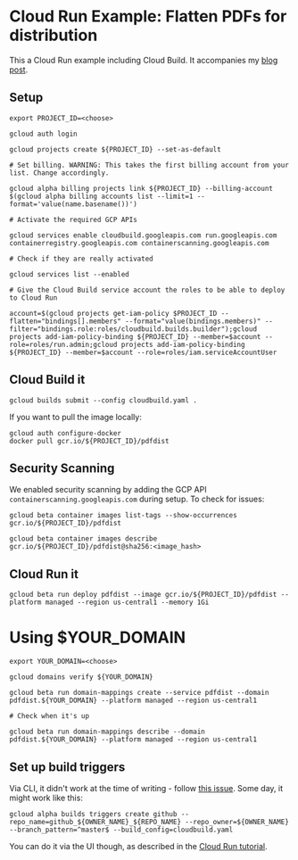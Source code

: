 # Cloud Run Example: Flatten PDFs for distribution

This a Cloud Run example including Cloud Build. It accompanies my [blog post](https://blog.hypescaler.com/003-containers-cloud-run/).

## Setup

```
export PROJECT_ID=<choose>

gcloud auth login

gcloud projects create ${PROJECT_ID} --set-as-default

# Set billing. WARNING: This takes the first billing account from your list. Change accordingly.

gcloud alpha billing projects link ${PROJECT_ID} --billing-account $(gcloud alpha billing accounts list --limit=1 --format='value(name.basename())')

# Activate the required GCP APIs

gcloud services enable cloudbuild.googleapis.com run.googleapis.com containerregistry.googleapis.com containerscanning.googleapis.com

# Check if they are really activated

gcloud services list --enabled

# Give the Cloud Build service account the roles to be able to deploy to Cloud Run

account=$(gcloud projects get-iam-policy $PROJECT_ID --flatten="bindings[].members" --format="value(bindings.members)" --filter="bindings.role:roles/cloudbuild.builds.builder");gcloud projects add-iam-policy-binding ${PROJECT_ID} --member=$account --role=roles/run.admin;gcloud projects add-iam-policy-binding ${PROJECT_ID} --member=$account --role=roles/iam.serviceAccountUser
```

## Cloud Build it

```
gcloud builds submit --config cloudbuild.yaml .
```


If you want to pull the image locally:

```
gcloud auth configure-docker
docker pull gcr.io/${PROJECT_ID}/pdfdist
```

## Security Scanning

We enabled security scanning by adding the GCP API `containerscanning.googleapis.com` during setup. To check for issues:

```
gcloud beta container images list-tags --show-occurrences gcr.io/${PROJECT_ID}/pdfdist

gcloud beta container images describe gcr.io/${PROJECT_ID}/pdfdist@sha256:<image_hash>
```

## Cloud Run it

```
gcloud beta run deploy pdfdist --image gcr.io/${PROJECT_ID}/pdfdist --platform managed --region us-central1 --memory 1Gi
```

# Using $YOUR_DOMAIN

```
export YOUR_DOMAIN=<choose>

gcloud domains verify ${YOUR_DOMAIN}

gcloud beta run domain-mappings create --service pdfdist --domain pdfdist.${YOUR_DOMAIN} --platform managed --region us-central1

# Check when it's up

gcloud beta run domain-mappings describe --domain pdfdist.${YOUR_DOMAIN} --platform managed --region us-central1

```

## Set up build triggers

Via CLI, it didn't work at the time of writing - follow [this issue](https://github.com/GoogleCloudPlatform/cloud-builders/issues/99). Some day, it might work like this:

```
gcloud alpha builds triggers create github --repo_name=github_${OWNER_NAME}_${REPO_NAME} --repo_owner=${OWNER_NAME} --branch_pattern=^master$ --build_config=cloudbuild.yaml
```

You can do it via the UI though, as described in the [Cloud Run tutorial](https://cloud.google.com/run/docs/continuous-deployment).






